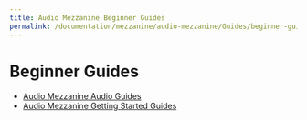 ```yaml
---
title: Audio Mezzanine Beginner Guides
permalink: /documentation/mezzanine/audio-mezzanine/Guides/beginner-guides/
---
```

# Beginner Guides

* [Audio Mezzanine Audio Guides](/documentation/mezzanine/audio-mezzanine/Guides/beginner-guides/audio-guides/)
* [Audio Mezzanine Getting Started Guides](/documentation/mezzanine/audio-mezzanine/Guides/beginner-guides/getting-started/)
